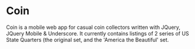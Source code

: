 # Coin

Coin is a mobile web app for casual coin collectors written with JQuery, JQuery Mobile & Underscore.
It currently contains listings of 2 series of US State Quarters (the original set, and the 'America
the Beautiful' set.
